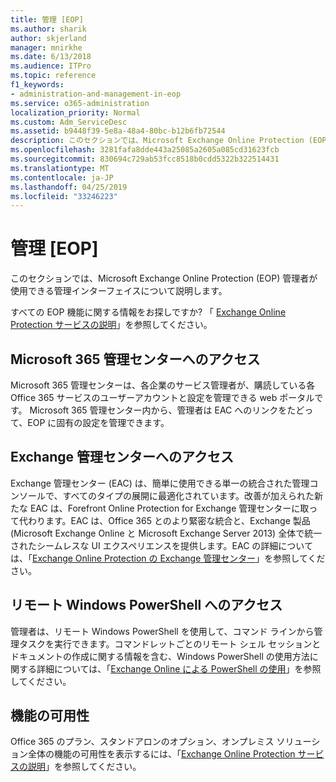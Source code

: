 ```yaml
---
title: 管理 [EOP]
ms.author: sharik
author: skjerland
manager: mnirkhe
ms.date: 6/13/2018
ms.audience: ITPro
ms.topic: reference
f1_keywords:
- administration-and-management-in-eop
ms.service: o365-administration
localization_priority: Normal
ms.custom: Adm_ServiceDesc
ms.assetid: b9448f39-5e8a-48a4-80bc-b12b6fb72544
description: このセクションでは、Microsoft Exchange Online Protection (EOP) 管理者が使用できる管理インターフェイスについて説明します。
ms.openlocfilehash: 3281fafa8dde443a25085a2605a085cd31623fcb
ms.sourcegitcommit: 830694c729ab53fcc8518b0cdd5322b322514431
ms.translationtype: MT
ms.contentlocale: ja-JP
ms.lasthandoff: 04/25/2019
ms.locfileid: "33246223"
---
```

# <a name="administration-and-managementeop"></a>管理 [EOP]

このセクションでは、Microsoft Exchange Online Protection (EOP) 管理者が使用できる管理インターフェイスについて説明します。
  
すべての EOP 機能に関する情報をお探しですか? 「 [Exchange Online Protection サービスの説明](exchange-online-protection-service-description.md)」を参照してください。
  
## <a name="access-to-the-microsoft-365-admin-center"></a>Microsoft 365 管理センターへのアクセス
<a name="BKMK_accesstotheoffice365admincenter"> </a>

Microsoft 365 管理センターは、各企業のサービス管理者が、購読している各 Office 365 サービスのユーザーアカウントと設定を管理できる web ポータルです。 Microsoft 365 管理センター内から、管理者は EAC へのリンクをたどって、EOP に固有の設定を管理できます。
  
## <a name="access-to-the-exchange-admin-center"></a>Exchange 管理センターへのアクセス
<a name="BKMK_accesstotheexchangeadmincenter"> </a>

Exchange 管理センター (EAC) は、簡単に使用できる単一の統合された管理コンソールで、すべてのタイプの展開に最適化されています。改善が加えられた新たな EAC は、Forefront Online Protection for Exchange 管理センターに取って代わります。EAC は、Office 365 とのより緊密な統合と、Exchange 製品 (Microsoft Exchange Online と Microsoft Exchange Server 2013) 全体で統一されたシームレスな UI エクスペリエンスを提供します。EAC の詳細については、「[Exchange Online Protection の Exchange 管理センター](https://go.microsoft.com/fwlink/p/?LinkId=282381)」を参照してください。
  
## <a name="remote-windows-powershell-access"></a>リモート Windows PowerShell へのアクセス
<a name="BKMK_remotewindowspowershellaccess"> </a>

 管理者は、リモート Windows PowerShell を使用して、コマンド ラインから管理タスクを実行できます。コマンドレットごとのリモート シェル セッションとドキュメントの作成に関する情報を含む、Windows PowerShell の使用方法に関する詳細については、「[Exchange Online による PowerShell の使用](https://go.microsoft.com/fwlink/p/?LinkId=282266)」を参照してください。
  
## <a name="feature-availability"></a>機能の可用性
<a name="BKMK_remotewindowspowershellaccess"> </a>

Office 365 のプラン、スタンドアロンのオプション、オンプレミス ソリューション全体の機能の可用性を表示するには、「[Exchange Online Protection サービスの説明](exchange-online-protection-service-description.md)」を参照してください。
  


